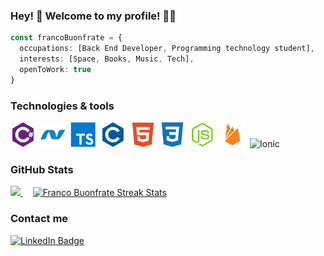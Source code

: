 <h3>Hey! 👋 Welcome to my profile! 👨‍💻</h3>

```ts
const francoBuonfrate = {
  occupations: [Back End Developer, Programming technology student],
  interests: [Space, Books, Music, Tech],
  openToWork: true
}
```

<section>
  <h3>Technologies & tools</h3>
  <img src="https://github.com/devicons/devicon/blob/master/icons/csharp/csharp-plain.svg" title="CSharp" alt="CSharp" width="40" height="40"/>&nbsp;
  <img src="https://github.com/devicons/devicon/blob/master/icons/dot-net/dot-net-plain.svg" title="Dot-Net" alt="Dot-Net" width="40" height="40"/>&nbsp;
  <img src="https://github.com/devicons/devicon/blob/master/icons/typescript/typescript-plain.svg" title="TypeScript" alt="TypeScript" width="40" height="40"/>&nbsp;
  <img src="https://github.com/devicons/devicon/blob/master/icons/c/c-plain.svg" title="C" alt="C" width="40" height="40"/>&nbsp;
  <img src="https://github.com/devicons/devicon/blob/master/icons/html5/html5-plain.svg" title="HTML5" alt="HTML3" width="40" height="40"/>&nbsp;
  <img src="https://github.com/devicons/devicon/blob/master/icons/css3/css3-plain.svg"  title="CSS3" alt="CSS3" width="40" height="40"/>&nbsp;
  <img src="https://github.com/devicons/devicon/blob/master/icons/nodejs/nodejs-plain.svg" title="Node.js" alt="Node.js" width="40" height="40"/>&nbsp;
  <img src="https://github.com/devicons/devicon/blob/master/icons/firebase/firebase-plain.svg" title="Firebase" alt="Firebase" width="40" height="40"/>&nbsp;
  <img src="https://github.com/devicons/devicon/blob/master/icons/ionic/ionic-plain.svg" title="Ionic" alt="Ionic" width="40" height="40"/>&nbsp;
</section>


<section>
  <h3 align="left">GitHub Stats</h3>
  <a href="https://github.com/Franco-Buonfrate/github-readme-stats">
    <img width="300" src="https://github-readme-stats.vercel.app/api/top-langs/?username=Franco-Buonfrate&title_color=61dafb&text_color=ffffff&icon_color=61dafb&bg_color=20232a&layout=compact&border_color=61dafb&hide_border=true&size_weight=0.5&count_weight=0.5" />
  </a>
  &nbsp; &nbsp;
  <a href="https://github.com/valentinbegnis/github-readme-streak-stats">
    <img width="400" src="https://streak-stats.demolab.com/?user=Franco-Buonfrate&theme=react&border=61dafb&hide_border=true" alt="Franco Buonfrate Streak Stats" />
  </a>
</section>

<section>
  <h3 align="left">Contact me</h3>  
  <a href="https://www.linkedin.com/in/franco-buonfrate-775831207/" target="_blank">
    <img src="https://img.shields.io/badge/LinkedIn-blue?style=for-the-badge&logo=linkedin&logoColor=white" alt="LinkedIn Badge"/>
  </a>
  <!-- <a href="https://mail.google.com/mail/?view=cm&fs=1&to=begnisvalentin@gmail.com" target="_blank">
    <img src="https://img.shields.io/badge/Gmail-D14836?style=for-the-badge&logo=gmail&logoColor=white" alt="Gmail Badge"/>
  </a> -->
</section>

